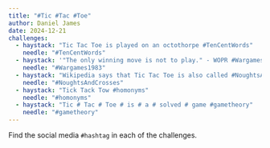 ```yaml
---
title: "#Tic #Tac #Toe"
author: Daniel James
date: 2024-12-21
challenges:
  - haystack: "Tic Tac Toe is played on an octothorpe #TenCentWords"
    needle: "#TenCentWords"
  - haystack: '"The only winning move is not to play." - WOPR #Wargames1983'
    needle: "#Wargames1983"
  - haystack: "Wikipedia says that Tic Tac Toe is also called #NoughtsAndCrosses"
    needle: "#NoughtsAndCrosses"
  - haystack: "Tick Tack Tow #homonyms"
    needle: "#homonyms"
  - haystack: "Tic # Tac # Toe # is # a # solved # game #gametheory"
    needle: "#gametheory"
---
```


Find the social media `#hashtag` in each of the challenges.
